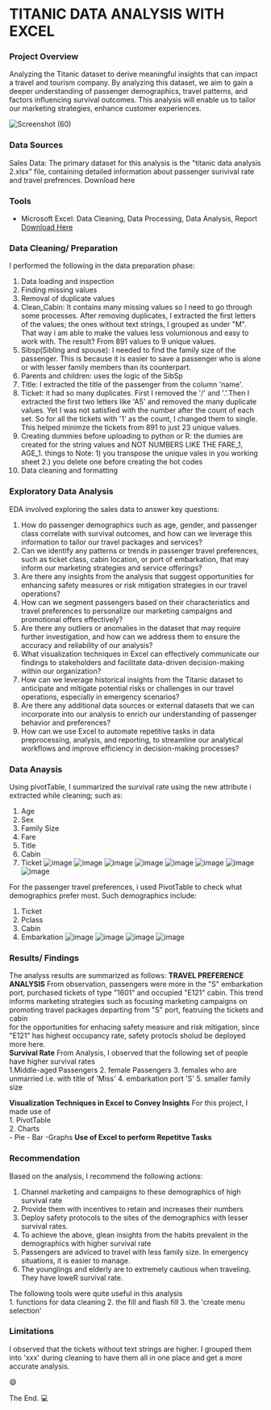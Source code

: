 # TITANIC DATA ANALYSIS WITH EXCEL
### Project Overview

Analyzing the Titanic dataset to derive meaningful insights that can impact a travel and tourism company. By analyzing this dataset, we aim to gain a deeper understanding of passenger demographics, travel patterns, and factors influencing survival outcomes. This analysis will enable us to tailor our marketing strategies, enhance customer experiences.

![Screenshot (60)](https://github.com/Uccodes/TITANIC-DATA-ANALYSIS-WITH-EXCEL/assets/122783699/451f78cc-fceb-45b8-a7b4-fb46f1f3e75c)

### Data Sources

Sales Data: The primary dataset for this analysis is the "titanic data analysis 2.xlsx" file, containing detailed information about passenger surivival rate and travel prefrences. Download here

### Tools

- Microsoft Excel: Data Cleaning, Data Processing, Data Analysis, Report [Download Here](https://microsoft.com)

### Data Cleaning/ Preparation
I performed the following in the data preparation phase:

1. Data loading and inspection
2. Finding missing values
3. Removal of duplicate values
4. Clean_Cabin:  It contains many missing values so I need to go through some processes. After removing duplicates, I extracted the first letters of the values; the ones without text strings, I grouped as under "M". That way i am able to make the values less volumionous and easy to work with. The result? From 891 values to 9 unique values.
5. Sibsp(Sibling and spouse): I needed to find the family size of the passenger. This is because it is easier to save a passenger who is alone or with lesser family members than its counterpart.
6. Parents and children: uses the logic of the SibSp
7. Title: I extracted the title of the passenger from the column 'name'.
8. Ticket: it had so many duplicates. First I removed the '/' and '.'.Then I extracted the first two letters like 'A5' and removed the many duplicate values. Yet I was not satisfied with the number after the count of each set. So for all the tickets with '1' as the count, I changed them to single. This helped minimze the tickets from 891 to just 23 unique values.
9. Creating dummies before uploading to python or R: the dumies are created for the string values and NOT NUMBERS LIKE THE FARE_1, AGE_1. things to Note: 1) you transpose the unique vales in you working sheet 2.) you delete one before creating the hot codes
10. Data cleaning and formatting

### Exploratory Data Analysis
EDA involved exploring the sales data to answer key questions:
1. How do passenger demographics such as age, gender, and passenger class correlate with survival outcomes, and how can we leverage this information to tailor our travel packages and services?
2. Can we identify any patterns or trends in passenger travel preferences, such as ticket class, cabin location, or port of embarkation, that may inform our marketing strategies and service offerings?
3. Are there any insights from the analysis that suggest opportunities for enhancing safety measures or risk mitigation strategies in our travel operations?
4. How can we segment passengers based on their characteristics and travel preferences to personalize our marketing campaigns and promotional offers effectively?
5. Are there any outliers or anomalies in the dataset that may require further investigation, and how can we address them to ensure the accuracy and reliability of our analysis?
6. What visualization techniques in Excel can effectively communicate our findings to stakeholders and facilitate data-driven decision-making within our organization?
7. How can we leverage historical insights from the Titanic dataset to anticipate and mitigate potential risks or challenges in our travel operations, especially in emergency scenarios?
8. Are there any additional data sources or external datasets that we can incorporate into our analysis to enrich our understanding of passenger behavior and preferences?
9. How can we use Excel to automate repetitive tasks in data preprocessing, analysis, and reporting, to streamline our analytical workflows and improve efficiency in decision-making processes?


### Data Anaysis
Using pivotTable, I summarized the survival rate using the new attribute i extracted while cleaning; such as:
1. Age
2. Sex
3. Family Size
4. Fare
5. Title
6. Cabin
7. Ticket
![image](https://github.com/Uccodes/TITANIC-DATA-ANALYSIS-WITH-EXCEL/assets/122783699/f716e5fb-6e77-4430-a0b7-51217b430d23)
![image](https://github.com/Uccodes/TITANIC-DATA-ANALYSIS-WITH-EXCEL/assets/122783699/2cfd8a32-898a-45e3-aedf-db6dd4bff434)
![image](https://github.com/Uccodes/TITANIC-DATA-ANALYSIS-WITH-EXCEL/assets/122783699/fb3af3a2-7163-4928-bc43-05374bd52a3b)
![image](https://github.com/Uccodes/TITANIC-DATA-ANALYSIS-WITH-EXCEL/assets/122783699/224f0b24-26ab-4be6-8bb3-5d34d3a4f87b)
![image](https://github.com/Uccodes/TITANIC-DATA-ANALYSIS-WITH-EXCEL/assets/122783699/8b7f029a-de1f-4891-924a-229ff3dcefcb)
![image](https://github.com/Uccodes/TITANIC-DATA-ANALYSIS-WITH-EXCEL/assets/122783699/5fc3a411-fb87-46c3-ac76-a26d27afb35d)
![image](https://github.com/Uccodes/TITANIC-DATA-ANALYSIS-WITH-EXCEL/assets/122783699/334b2bd3-3db8-4f80-b36f-2ecc60ba51f4)
![image](https://github.com/Uccodes/TITANIC-DATA-ANALYSIS-WITH-EXCEL/assets/122783699/c904a75d-47ec-4739-8361-85cebb51af12)

For the passenger travel preferences, i used PivotTable to check what demographics prefer most. Such demographics include:
1. Ticket
2. Pclass
3. Cabin
4. Embarkation
![image](https://github.com/Uccodes/TITANIC-DATA-ANALYSIS-WITH-EXCEL/assets/122783699/11a4b044-a0f6-4ff9-b3db-6d99a5b2fde0)
![image](https://github.com/Uccodes/TITANIC-DATA-ANALYSIS-WITH-EXCEL/assets/122783699/304d5611-bcfd-4a90-a4c8-45496fa3b1c2)
![image](https://github.com/Uccodes/TITANIC-DATA-ANALYSIS-WITH-EXCEL/assets/122783699/075a278d-dd64-4327-8fb0-c713c713fd64)
![image](https://github.com/Uccodes/TITANIC-DATA-ANALYSIS-WITH-EXCEL/assets/122783699/5a008135-b8db-41a5-8f93-12de9255e615)


### Results/ Findings
The analyss results are summarized as follows:
**TRAVEL PREFERENCE ANALYSIS**
From observation, passengers were more in the "S" embarkation port, purchased tickets of type "1601" and occupied "E121" cabin.	
This trend informs marketing strategies such as focusing marketing campaigns on promoting travel packages departing from "S" port, featruing the tickets and cabin	
for the opportunities for enhacing safety measure and risk mitigation, since "E121" has highest occupancy rate, safety protocls sholud be deployed more here.	
**Survival Rate** 
From Analysis, I observed that the following set of people have higher survival rates	
	1.Middle-aged Passengers
	2. female Passengers
	3. females who are unmarried i.e. with title of 'Miss'
	4. embarkation port 'S'
	5. smaller family size

 **Visualization Techniques in Excel to Convey Insights**
For this project, I made use of		
	1. PivotTable	
	2. Charts	
		- Pie
		- Bar
		 -Graphs
**Use of Excel to perform Repetitve Tasks**
 
### Recommendation 

Based on the analysis, I recommend the following actions:

1. Channel marketing and campaigns to these demographics of high survival rate 
2. Provide them with incentives to retain and increases their numbers
3. Deploy safety protocols to the sites of the demographics with lesser survival rates.
4. To achieve the above, glean insights from the habits prevalent in the demographics with higher survival rate
5.  Passengers are adviced to travel with less family size. In emergency situations, it is easier to manage.
6.  The younglings and elderly are to extremely cautious when traveling. They have loweR survival rate.

The following tools were quite useful in this analysis	
	1. functions for data cleaning
	2. the fill and flash fill 
	3. the 'create menu selection'

### Limitations

I observed that the tickets without text strings are higher. I grouped them into 'xxx' during cleaning to have them all in one place and get a more accurate analysis.

😄

The End. 💻
